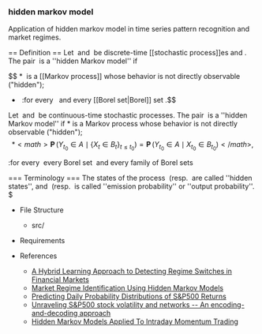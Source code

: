 ### hidden markov model

Application of hidden markov model in time series pattern recognition and market regimes.

== Definition ==
Let <math>X_n</math> and <math>Y_n</math> be discrete-time [[stochastic process]]es and <math>n\geq 1</math>. The pair <math>(X_n,Y_n)</math> is a ''hidden Markov model'' if

$$ * <math>X_n</math> is a [[Markov process]] whose behavior is not directly observable ("hidden");
* <math>\operatorname{\mathbf{P}}\bigl(Y_n \in A\ \bigl|\ X_1=x_1,\ldots,X_n=x_n\bigr)=\operatorname{\mathbf{P}}\bigl(Y_n \in A\ \bigl|\ X_n=x_n\bigr),</math>
:for every <math>n\geq 1,</math> <math>x_1,\ldots, x_n,</math> and every [[Borel set|Borel]] set <math>A</math>.$$

Let <math>X_t</math> and <math>Y_t</math> be continuous-time stochastic processes. The pair <math>(X_t,Y_t)</math> is a ''hidden Markov model'' if
*<math>X_t</math> is a Markov process whose behavior is not directly observable ("hidden");
$$*<math>\operatorname{\mathbf{P}}(Y_{t_0} \in A \mid \{X_t \in B_t\}_{ t\leq t_0}) = \operatorname{\mathbf{P}}(Y_{t_0} \in A \mid X_{t_0} \in B_{t_0})</math>,$$

:for every <math> t_0, </math> every Borel set <math> A, </math> and every family of Borel sets <math> \{B_t\}_{t \leq t_0}. </math>

=== Terminology ===
The states of the process <math>X_n</math> (resp. <math>X_t)</math> are called ''hidden states'', and <math>\operatorname{\mathbf{P}}\bigl(Y_n \in A \mid X_n=x_n\bigr)</math> (resp. <math>\operatorname{\mathbf{P}}\bigl(Y_t \in A \mid X_t \in  B_t\bigr))</math> is called ''emission probability'' or ''output probability''.
$


- File Structure
  
  - src/

- Requirements

- References
  - [A Hybrid Learning Approach to Detecting Regime Switches in Financial Markets](https://arxiv.org/abs/2108.05801)
  - [Market Regime Identification Using Hidden Markov Models](https://papers.ssrn.com/sol3/papers.cfm?abstract_id=3406068)
  - [Predicting Daily Probability Distributions of S&P500 Returns](https://papers.ssrn.com/sol3/papers.cfm?abstract_id=1288468)
  - [Unraveling S&P500 stock volatility and networks -- An encoding-and-decoding approach](https://arxiv.org/abs/2101.09395)
  - [Hidden Markov Models Applied To Intraday Momentum Trading ](https://arxiv.org/abs/2006.08307)
